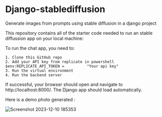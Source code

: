 # Django-stablediffusion
Generate images from prompts using stable diffusion in a django project

This repository contains all of the starter code needed to run an stable diffussion  app on your local machine:

To run the chat app, you need to:

    1. Clone this GitHub repo
    2. Add your API key from replicate in powershell $env:REPLICATE_API_TOKEN =          "Your api key"
    3. Run the virtual environment
    4. Run the backend server

If successful, your browser should open and navigate to http://localhost:8000/. The Django app should load automatically.

Here is a demo photo generated : 

![Screenshot 2023-12-10 185353](https://github.com/siesto1elemento/Django-stablediffusion/assets/89785142/66e85152-2ea5-4203-9f12-01204ab97d28)
